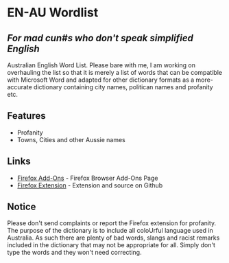 # EN-AU Wordlist
## _For mad cun#s who don't speak simplified English_



Australian English Word List. Please bare with me, I am working on overhauling the list so that it is merely a list of words that can be compatible with Microsoft Word and adapted for other dictionary formats as a more-accurate dictionary containing city names, politican names and profanity etc. 

## Features

- Profanity
- Towns, Cities and other Aussie names

## Links
- [Firefox Add-Ons](https://addons.mozilla.org/en-GB/firefox/addon/australian-english-dictionary/) - Firefox Browser Add-Ons Page
- [Firefox Extension](https://github.com/Caskexe/Australian-English-Dictionary-Firefox/) - Extension and source on Github

## Notice

Please don't send complaints or report the Firefox extension for profanity. The purpose of the dictionary is to include all coloUrful language used in Australia. As such there are plenty of bad words, slangs and racist remarks included in the dictionary that may not be appropriate for all. Simply don't type the words and they won't need correcting.


